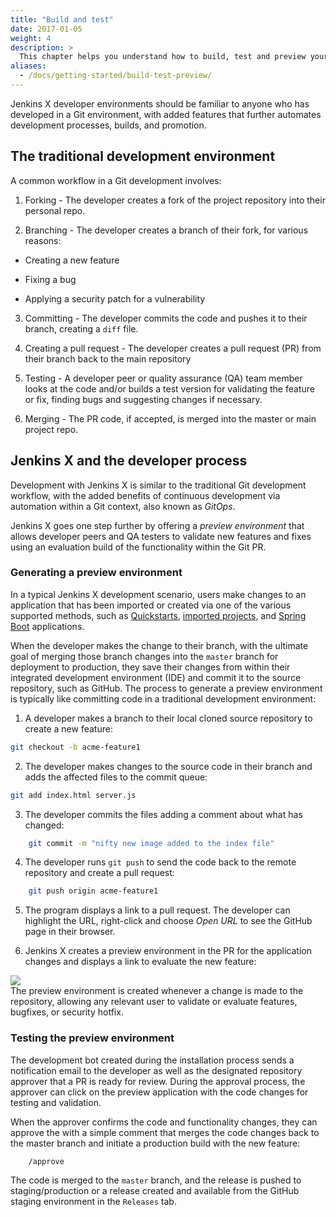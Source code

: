 ```yaml
---
title: "Build and test"
date: 2017-01-05
weight: 4
description: >
  This chapter helps you understand how to build, test and preview your app in various built-in **environments** in Jenkins X
aliases:
  - /docs/getting-started/build-test-preview/
---
```


Jenkins X developer environments should be familiar to anyone who has
developed in a Git environment, with added features that further
automates development processes, builds, and promotion.

## The traditional development environment


A common workflow in a Git development involves:

1. Forking - The developer creates a fork of the project repository into their personal repo.

2. Branching - The developer creates a branch of their fork, for various reasons:

  - Creating a new feature

  - Fixing a bug

  - Applying a security patch for a vulnerability

3. Committing - The developer commits the code and pushes it to their branch, creating a `diff` file.

4. Creating a pull request - The developer creates a pull request (PR) from their branch back to the main repository

5. Testing - A developer peer or quality assurance (QA) team member looks at the code and/or builds a test version for validating the feature or fix, finding bugs and suggesting changes if necessary.

6. Merging - The PR code, if accepted, is merged into the master or main project repo.

## Jenkins X and the developer process

Development with Jenkins X is similar to the traditional Git development
workflow, with the added benefits of continuous development via automation within a Git context, also known as *GitOps*.

Jenkins X goes one step further by offering a *preview environment* that allows developer peers and QA testers to validate new features and fixes using an evaluation build of the functionality within the Git PR.

### Generating a preview environment

In a typical Jenkins X development scenario, users make changes to an
application that has been imported or created via one of the various
supported methods, such as
[Quickstarts](/docs/getting-started/first-project/create-quickstart/), [imported projects](/docs/guides/using-jx/creating/import/), and [Spring
Boot](/docs/guides/using-jx/creating/create-spring/) applications.

When the developer makes the change to their branch, with the ultimate
goal of merging those branch changes into the `master` branch for
deployment to production, they save their changes from within their
integrated development environment (IDE) and commit it to the source
repository, such as GitHub. The process to generate a preview
environment is typically like committing code in a traditional
development environment:

1. A developer makes a branch to their local cloned source repository to create a new feature:

```sh
git checkout -b acme-feature1
```

2.  The developer makes changes to the source code in their branch and adds the affected files to the commit queue:

```sh
git add index.html server.js
```


3. The developer commits the files adding a comment about what has changed:

```sh
    git commit -m "nifty new image added to the index file"
```

4. The developer runs `git push` to send the code back to the remote  repository and create a pull request:

```sh
    git push origin acme-feature1
```
5. The program displays a link to a pull request. The developer can highlight the URL, right-click and choose *Open URL* to see the GitHub page in their browser.

6. Jenkins X creates a preview environment in the PR for the application changes and displays a link to evaluate the new feature:
<div class="row">
  <div class="col col-lg-9">
    <img src="/images/pr-comment.png"/>
  </div>
</div>
The preview environment is created whenever a change is made to the
repository, allowing any relevant user to validate or evaluate features,
bugfixes, or security hotfix.

### Testing the preview environment

The development bot created during the installation process sends a notification email to the developer as well as the designated repository approver that a PR is ready for review. During the approval process, the approver can click on the preview application with the code changes for testing and validation.

When the approver confirms the code and functionality changes, they can
approve the with a simple comment that merges the code changes back to
the master branch and initiate a production build with the new feature:

```sh
    /approve
```

The code is merged to the `master` branch, and the release is pushed to
staging/production or a release created and available from the GitHub
staging environment in the `Releases` tab.
